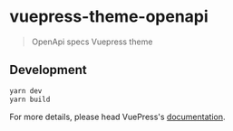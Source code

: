 # vuepress-theme-openapi

> OpenApi specs Vuepress theme

## Development

```bash
yarn dev
yarn build
```

For more details, please head VuePress's [documentation](https://v1.vuepress.vuejs.org/).
